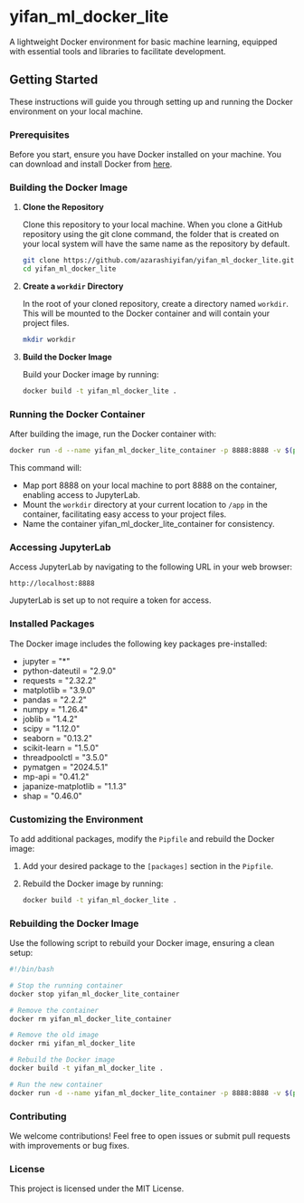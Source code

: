 
# yifan_ml_docker_lite

A lightweight Docker environment for basic machine learning, equipped with essential tools and libraries to facilitate development.

## Getting Started

These instructions will guide you through setting up and running the Docker environment on your local machine.

### Prerequisites

Before you start, ensure you have Docker installed on your machine. You can download and install Docker from [here](https://docs.docker.com/get-docker/).

### Building the Docker Image

1. **Clone the Repository**

   Clone this repository to your local machine. When you clone a GitHub repository using the git clone command, the folder that is created on your local system will have the same name as the repository by default.

   ```bash
   git clone https://github.com/azarashiyifan/yifan_ml_docker_lite.git
   cd yifan_ml_docker_lite
   ```

2. **Create a `workdir` Directory**

   In the root of your cloned repository, create a directory named `workdir`. This will be mounted to the Docker container and will contain your project files.

   ```bash
   mkdir workdir
   ```

3. **Build the Docker Image**

   Build your Docker image by running:

   ```bash
   docker build -t yifan_ml_docker_lite .
   ```

### Running the Docker Container

After building the image, run the Docker container with:

```bash
docker run -d --name yifan_ml_docker_lite_container -p 8888:8888 -v $(pwd)/workdir:/app yifan_ml_docker_lite
```

This command will:
- Map port 8888 on your local machine to port 8888 on the container, enabling access to JupyterLab.
- Mount the `workdir` directory at your current location to `/app` in the container, facilitating easy access to your project files.
- Name the container yifan_ml_docker_lite_container for consistency.

### Accessing JupyterLab

Access JupyterLab by navigating to the following URL in your web browser:

```
http://localhost:8888
```

JupyterLab is set up to not require a token for access.

### Installed Packages

The Docker image includes the following key packages pre-installed:

- jupyter = "*"
- python-dateutil = "2.9.0"
- requests = "2.32.2"
- matplotlib = "3.9.0"
- pandas = "2.2.2"
- numpy = "1.26.4"
- joblib = "1.4.2"
- scipy = "1.12.0"
- seaborn = "0.13.2"
- scikit-learn = "1.5.0"
- threadpoolctl = "3.5.0"
- pymatgen = "2024.5.1"
- mp-api = "0.41.2"
- japanize-matplotlib = "1.1.3"
- shap = "0.46.0"

### Customizing the Environment

To add additional packages, modify the `Pipfile` and rebuild the Docker image:

1. Add your desired package to the `[packages]` section in the `Pipfile`.
2. Rebuild the Docker image by running:

   ```bash
   docker build -t yifan_ml_docker_lite .
   ```

### Rebuilding the Docker Image

Use the following script to rebuild your Docker image, ensuring a clean setup:

```bash
#!/bin/bash

# Stop the running container
docker stop yifan_ml_docker_lite_container

# Remove the container
docker rm yifan_ml_docker_lite_container

# Remove the old image
docker rmi yifan_ml_docker_lite

# Rebuild the Docker image
docker build -t yifan_ml_docker_lite .

# Run the new container
docker run -d --name yifan_ml_docker_lite_container -p 8888:8888 -v $(pwd)/workdir:/app yifan_ml_docker_lite
```

### Contributing

We welcome contributions! Feel free to open issues or submit pull requests with improvements or bug fixes.

### License

This project is licensed under the MIT License.
